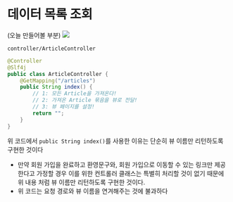 # 데이터 목록 조회

(오늘 만들어볼 부분)
<img src="http://drive.google.com/uc?export=view&id=1dwpVN4BgcU02bURX_LYJP0qnXTJ_8x6i">

`controller/ArticleController`
```java
@Controller
@Slf4j
public class ArticleController {
    @GetMapping("/articles")
    public String index() {
        // 1: 모든 Article을 가져온다!
        // 2: 가져온 Article 묶음을 뷰로 전달!
        // 3: 뷰 페이지를 설정!
        return "";
    }
}
```
위 코드에서 `public String index()`를 사용한 이유는 단순히 뷰 이름만 리턴하도록 구현한 것이다

- 만약 회원 가입을 완료하고 환영문구와, 회원 가입으로 이동할 수 있는
링크만 제공한다고 가정할 경우
이를 위한 컨트롤러 클래스는 특별히 처리할 것이 없기 때문에 위 내용 처럼 뷰 이름만 리턴하도록 구현한
것이다.
- 위 코드는 요청 경로와 뷰 이름을 연겨해주는 것에 불과하다